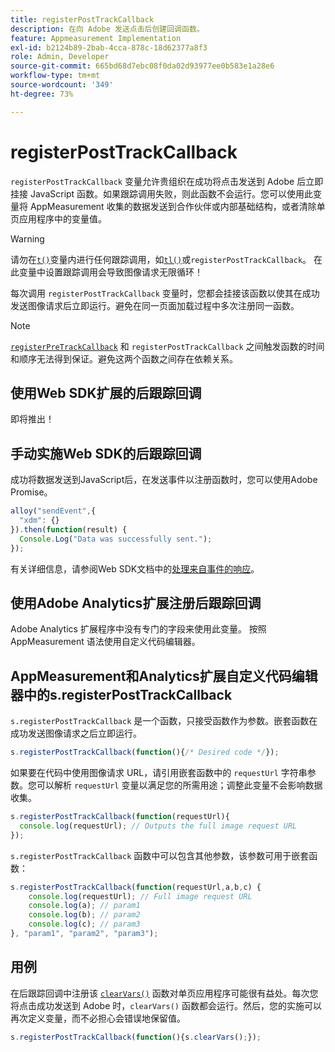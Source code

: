 ```yaml
---
title: registerPostTrackCallback
description: 在向 Adobe 发送点击后创建回调函数。
feature: Appmeasurement Implementation
exl-id: b2124b89-2bab-4cca-878c-18d62377a8f3
role: Admin, Developer
source-git-commit: 665bd68d7ebc08f0da02d93977ee0b583e1a28e6
workflow-type: tm+mt
source-wordcount: '349'
ht-degree: 73%

---
```


# registerPostTrackCallback

`registerPostTrackCallback` 变量允许贵组织在成功将点击发送到 Adobe 后立即挂接 JavaScript 函数。如果跟踪调用失败，则此函数不会运行。您可以使用此变量将 AppMeasurement 收集的数据发送到合作伙伴或内部基础结构，或者清除单页应用程序中的变量值。

>[!WARNING]
>
>请勿在[`t()`](t-method.md)变量内进行任何跟踪调用，如[`tl()`](tl-method.md)或`registerPostTrackCallback`。 在此变量中设置跟踪调用会导致图像请求无限循环！

每次调用 `registerPostTrackCallback` 变量时，您都会挂接该函数以使其在成功发送图像请求后立即运行。避免在同一页面加载过程中多次注册同一函数。

>[!NOTE]
>
>[`registerPreTrackCallback`](registerpretrackcallback.md) 和 `registerPostTrackCallback` 之间触发函数的时间和顺序无法得到保证。避免这两个函数之间存在依赖关系。

## 使用Web SDK扩展的后跟踪回调

即将推出！

## 手动实施Web SDK的后跟踪回调

成功将数据发送到JavaScript后，在发送事件以注册函数时，您可以使用Adobe Promise。

```js
alloy("sendEvent",{
  "xdm": {}
}).then(function(result) {
  Console.Log("Data was successfully sent.");
});
```

有关详细信息，请参阅Web SDK文档中的[处理来自事件的响应](https://experienceleague.adobe.com/docs/experience-platform/edge/fundamentals/tracking-events.html?lang=zh-Hans#handling-responses-from-events)。

## 使用Adobe Analytics扩展注册后跟踪回调

Adobe Analytics 扩展程序中没有专门的字段来使用此变量。 按照 AppMeasurement 语法使用自定义代码编辑器。

## AppMeasurement和Analytics扩展自定义代码编辑器中的s.registerPostTrackCallback

`s.registerPostTrackCallback` 是一个函数，只接受函数作为参数。嵌套函数在成功发送图像请求之后立即运行。

```js
s.registerPostTrackCallback(function(){/* Desired code */});
```

如果要在代码中使用图像请求 URL，请引用嵌套函数中的 `requestUrl` 字符串参数。您可以解析 `requestUrl` 变量以满足您的所需用途；调整此变量不会影响数据收集。

```js
s.registerPostTrackCallback(function(requestUrl){
  console.log(requestUrl); // Outputs the full image request URL
});
```

`s.registerPostTrackCallback` 函数中可以包含其他参数，该参数可用于嵌套函数：

```js
s.registerPostTrackCallback(function(requestUrl,a,b,c) {
    console.log(requestUrl); // Full image request URL
    console.log(a); // param1
    console.log(b); // param2
    console.log(c); // param3
}, "param1", "param2", "param3");
```

## 用例

在后跟踪回调中注册该 [`clearVars()`](clearvars.md) 函数对单页应用程序可能很有益处。每次您将点击成功发送到 Adobe 时，`clearVars()` 函数都会运行。然后，您的实施可以再次定义变量，而不必担心会错误地保留值。

```js
s.registerPostTrackCallback(function(){s.clearVars();});
```
